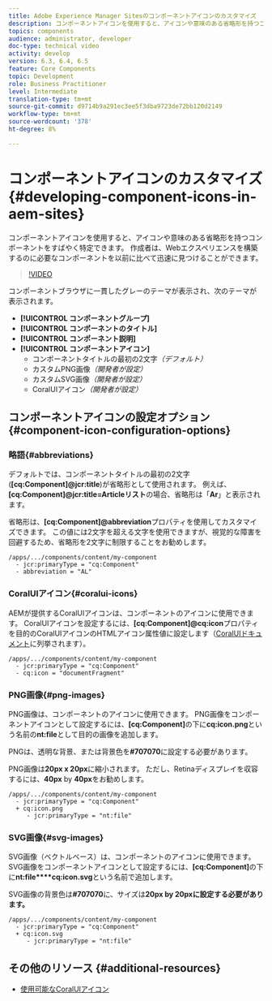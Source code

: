 ```yaml
---
title: Adobe Experience Manager Sitesのコンポーネントアイコンのカスタマイズ
description: コンポーネントアイコンを使用すると、アイコンや意味のある省略形を持つコンポーネントをすばやく特定できます。 作成者は、Webエクスペリエンスを構築するのに必要なコンポーネントを以前に比べて迅速に見つけることができます。
topics: components
audience: administrator, developer
doc-type: technical video
activity: develop
version: 6.3, 6.4, 6.5
feature: Core Components
topic: Development
role: Business Practitioner
level: Intermediate
translation-type: tm+mt
source-git-commit: d9714b9a291ec3ee5f3dba9723de72bb120d2149
workflow-type: tm+mt
source-wordcount: '378'
ht-degree: 8%

---
```



# コンポーネントアイコンのカスタマイズ{#developing-component-icons-in-aem-sites}

コンポーネントアイコンを使用すると、アイコンや意味のある省略形を持つコンポーネントをすばやく特定できます。 作成者は、Webエクスペリエンスを構築するのに必要なコンポーネントを以前に比べて迅速に見つけることができます。

>[!VIDEO](https://video.tv.adobe.com/v/16778/?quality=9&learn=on)

コンポーネントブラウザに一貫したグレーのテーマが表示され、次のテーマが表示されます。

* **[!UICONTROL コンポーネントグループ]**
* **[!UICONTROL コンポーネントのタイトル]**
* **[!UICONTROL コンポーネント説明]**
* **[!UICONTROL コンポーネントアイコン]**
   * コンポーネントタイトルの最初の2文字&#x200B;*（デフォルト）*
   * カスタムPNG画像&#x200B;*（開発者が設定）*
   * カスタムSVG画像&#x200B;*（開発者が設定）*
   * CoralUIアイコン&#x200B;*（開発者が設定）*

## コンポーネントアイコンの設定オプション{#component-icon-configuration-options}

### 略語{#abbreviations}

デフォルトでは、コンポーネントタイトルの最初の2文字(**[cq:Component]@jcr:title**)が省略形として使用されます。 例えば、**[cq:Component]@jcr:title=Articleリスト**&#x200B;の場合、省略形は「**Ar**」と表示されます。

省略形は、**[cq:Component]@abbreviation**&#x200B;プロパティを使用してカスタマイズできます。 この値には2文字を超える文字を使用できますが、視覚的な障害を回避するため、省略形を2文字に制限することをお勧めします。

```plain
/apps/.../components/content/my-component
  - jcr:primaryType = "cq:Component"
  - abbreviation = "AL"
```

### CoralUIアイコン{#coralui-icons}

AEMが提供するCoralUIアイコンは、コンポーネントのアイコンに使用できます。 CoralUIアイコンを設定するには、**[cq:Component]@cq:icon**&#x200B;プロパティを目的のCoralUIアイコンのHTMLアイコン属性値に設定します（[CoralUIドキュメント](https://helpx.adobe.com/jp/experience-manager/6-5/sites/developing/using/reference-materials/coral-ui/coralui3/Coral.Icon.html)に列挙されます）。

```plain
/apps/.../components/content/my-component
  - jcr:primaryType = "cq:Component"
  - cq:icon = "documentFragment"
```

### PNG画像{#png-images}

PNG画像は、コンポーネントのアイコンに使用できます。 PNG画像をコンポーネントアイコンとして設定するには、**[cq:Component]**&#x200B;の下に&#x200B;**cq:icon.png**&#x200B;という名前の&#x200B;**nt:file**&#x200B;として目的の画像を追加します。

PNGは、透明な背景、または背景色を&#x200B;**#707070**&#x200B;に設定する必要があります。

PNG画像は&#x200B;**20px x 20px**&#x200B;に縮小されます。 ただし、Retinaディスプレイを収容するには、**40px** by **40px**&#x200B;をお勧めします。

```plain
/apps/.../components/content/my-component
  - jcr:primaryType = "cq:Component"
  + cq:icon.png
     - jcr:primaryType = "nt:file"
```

### SVG画像{#svg-images}

SVG画像（ベクトルベース）は、コンポーネントのアイコンに使用できます。 SVG画像をコンポーネントアイコンとして設定するには、**[cq:Component]**&#x200B;の下に&#x200B;**nt:file****cq:icon.svg**&#x200B;という名前で追加します。

SVG画像の背景色は&#x200B;**#707070**&#x200B;に、サイズは&#x200B;**20px by 20pxに設定する必要があります。**

```plain
/apps/.../components/content/my-component
  - jcr:primaryType = "cq:Component"
  + cq:icon.svg
     - jcr:primaryType = "nt:file"
```

## その他のリソース {#additional-resources}

* [使用可能なCoralUIアイコン](https://helpx.adobe.com/experience-manager/6-5/sites/developing/using/reference-materials/coral-ui/coralui3/Coral.Icon.html)
